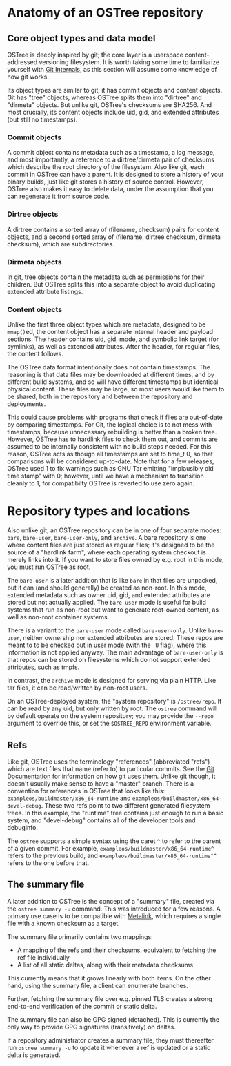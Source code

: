 # Anatomy of an OSTree repository

## Core object types and data model

OSTree is deeply inspired by git; the core layer is a userspace
content-addressed versioning filesystem.  It is worth taking some time
to familiarize yourself with
[Git Internals](http://git-scm.com/book/en/Git-Internals), as this
section will assume some knowledge of how git works.

Its object types are similar to git; it has commit objects and content
objects.  Git has "tree" objects, whereas OSTree splits them into
"dirtree" and "dirmeta" objects.  But unlike git, OSTree's checksums
are SHA256.  And most crucially, its content objects include uid, gid,
and extended attributes (but still no timestamps).

### Commit objects

A commit object contains metadata such as a timestamp, a log
message, and most importantly, a reference to a
dirtree/dirmeta pair of checksums which describe the root
directory of the filesystem.
Also like git, each commit in OSTree can have a parent.  It is
designed to store a history of your binary builds, just like git
stores a history of source control.  However, OSTree also makes
it easy to delete data, under the assumption that you can
regenerate it from source code.

### Dirtree objects

A dirtree contains a sorted array of (filename, checksum)
pairs for content objects, and a second sorted array of
(filename, dirtree checksum, dirmeta checksum), which are
subdirectories.

### Dirmeta objects

In git, tree objects contain the metadata such as permissions
for their children.  But OSTree splits this into a separate
object to avoid duplicating extended attribute listings.

### Content objects

Unlike the first three object types which are metadata, designed to be
`mmap()`ed, the content object has a separate internal header and
payload sections.  The header contains uid, gid, mode, and symbolic
link target (for symlinks), as well as extended attributes.  After the
header, for regular files, the content follows.

The OSTree data format intentionally does not contain timestamps. The reasoning
is that data files may be downloaded at different times, and by different build
systems, and so will have different timestamps but identical physical content.
These files may be large, so most users would like them to be shared, both in
the repository and between the repository and deployments.

This could cause problems with programs that check if files are out-of-date by
comparing timestamps. For Git, the logical choice is to not mess with
timestamps, because unnecessary rebuilding is better than a broken tree.
However, OSTree has to hardlink files to check them out, and commits are assumed
to be internally consistent with no build steps needed. For this reason, OSTree
acts as though all timestamps are set to time_t 0, so that comparisons will be
considered up-to-date.  Note that for a few releases, OSTree used 1 to fix
warnings such as GNU Tar emitting "implausibly old time stamp" with 0; however,
until we have a mechanism to transition cleanly to 1, for compatibilty OSTree
is reverted to use zero again.

# Repository types and locations

Also unlike git, an OSTree repository can be in one of four separate
modes: `bare`, `bare-user`, `bare-user-only`, and `archive`.  A bare repository is
one where content files are just stored as regular files; it's
designed to be the source of a "hardlink farm", where each operating
system checkout is merely links into it.  If you want to store files
owned by e.g. root in this mode, you must run OSTree as root.

The `bare-user` is a later addition that is like `bare` in that files
are unpacked, but it can (and should generally) be created as
non-root.  In this mode, extended metadata such as owner uid, gid, and
extended attributes are stored but not actually applied.
The `bare-user` mode is useful for build systems that run as non-root
but want to generate root-owned content, as well as non-root container
systems.

There is a variant to the `bare-user` mode called `bare-user-only`. Unlike
`bare-user`, neither ownership nor extended attributes are stored. These repos
are meant to to be checked out in user mode (with the `-U` flag), where this
information is not applied anyway. The main advantage of `bare-user-only` is
that repos can be stored on filesystems which do not support extended
attributes, such as tmpfs.

In contrast, the `archive` mode is designed for serving via plain
HTTP.  Like tar files, it can be read/written by non-root users.

On an OSTree-deployed system, the "system repository" is `/ostree/repo`. It can
be read by any uid, but only written by root. The `ostree` command will by
default operate on the system repository; you may provide the `--repo` argument
to override this, or set the `$OSTREE_REPO` environment variable.

## Refs

Like git, OSTree uses the terminology "references" (abbreviated
"refs") which are text files that name (refer to) to particular
commits.  See the
[Git Documentation](https://git-scm.com/book/en/v2/Git-Internals-Git-References)
for information on how git uses them.  Unlike git though, it doesn't
usually make sense to have a "master" branch.  There is a convention
for references in OSTree that looks like this:
`exampleos/buildmaster/x86_64-runtime` and
`exampleos/buildmaster/x86_64-devel-debug`.  These two refs point to
two different generated filesystem trees.  In this example, the
"runtime" tree contains just enough to run a basic system, and
"devel-debug" contains all of the developer tools and debuginfo.

The `ostree` supports a simple syntax using the caret `^` to refer to
the parent of a given commit.  For example,
`exampleos/buildmaster/x86_64-runtime^` refers to the previous build,
and `exampleos/buildmaster/x86_64-runtime^^` refers to the one before
that.

## The summary file

A later addition to OSTree is the concept of a "summary" file, created
via the `ostree summary -u` command.  This was introduced for a few
reasons.  A primary use case is to be compatible with
[Metalink](https://en.wikipedia.org/wiki/Metalink), which requires a
single file with a known checksum as a target.

The summary file primarily contains two mappings:

 - A mapping of the refs and their checksums, equivalent to fetching
   the ref file individually
 - A list of all static deltas, along with their metadata checksums

This currently means that it grows linearly with both items.  On the
other hand, using the summary file, a client can enumerate branches.

Further, fetching the summary file over e.g. pinned TLS creates a strong
end-to-end verification of the commit or static delta.

The summary file can also be GPG signed (detached). This is currently
the only way to provide GPG signatures (transitively) on deltas.

If a repository administrator creates a summary file, they must
thereafter run `ostree summary -u` to update it whenever a ref is
updated or a static delta is generated.
